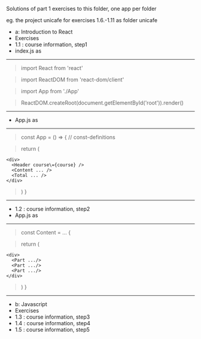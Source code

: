 Solutions of part 1 exercises to this folder, one app per folder

eg. the project unicafe for exercises 1.6.-1.11 as folder unicafe

- a: Introduction to React
- Exercises
- 1.1  : course information, step1
- index.js as
----------------------------------------------------------------------
>import React from 'react'

>import ReactDOM from 'react-dom/client'

>import App from './App'

>ReactDOM.createRoot(document.getElementById('root')).render(<App />)

----------------------------------------------------------------------
- App.js as
----------------------------------------------------------------------
>const App = () => {
>  // const-definitions

>  return (
  
    <div>
      <Header course\={course} />
      <Content ... />
      <Total ... />
    </div>
    
>  )
>}

----------------------------------------------------------------------
- 1.2  : course information, step2
- App.js as
----------------------------------------------------------------------
>const Content = ... {

>  return (
  
    <div>
      <Part .../>
      <Part .../>
      <Part .../>
    </div>
  
>  )
>}

----------------------------------------------------------------------
- b: Javascript
- Exercises
- 1.3  : course information, step3
- 1.4  : course information, step4
- 1.5  : course information, step5
